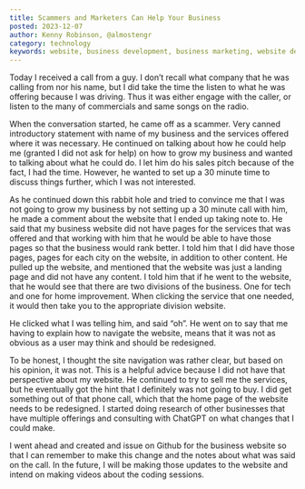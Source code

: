 ```yaml
---
title: Scammers and Marketers Can Help Your Business
posted: 2023-12-07
author: Kenny Robinson, @almostengr
category: technology
keywords: website, business development, business marketing, website development
---
```


Today I received a call from a guy. I don’t recall what company that he was calling from 
nor his name, but 
I did take the time the listen to what he was offering because I was driving. Thus it was either 
engage with the caller, or listen to the many of commercials and same songs on the radio. 

When the conversation started, he came off as a scammer. Very canned introductory statement 
with name of my business and the services offered where it was necessary. He continued on talking 
about how he could help me (granted I did not ask for help) on how to grow my business and 
wanted to talking about what he could do. I let him do his sales pitch because of the fact, 
I had the time. However, he wanted to set up a 30 minute time to discuss things further, which 
I was not interested. 

As he continued down this rabbit hole and tried to convince me that I was not going to grow my 
business by not setting up a 30 minute call with him, he made a comment about the website that 
I ended up taking note to. He said that my business website did not have pages for the services 
that was offered and that working with him that he would be able to have those pages so that 
the business would rank better. I told him that I did have those pages, pages for each city 
on the website, in addition to other content. He pulled up the website, and mentioned that the website was just a landing page and did not have any content.  I told him that if he went to the 
website, that he would see that there are two divisions of the business. One for tech and one 
for home improvement. When clicking the service that one needed, it would then take you to 
the appropriate division website. 

He clicked what I was telling him, and said “oh”.  He went on to say that me having to explain 
how to navigate the website, means that it was not as obvious as a user may think and 
should be redesigned. 

To be honest, I thought the site navigation was rather clear, but based on his opinion, it was not. 
This is a helpful advice because I did not have that perspective about my website. He continued 
to try to sell me the services, but he eventually got the hint that I definitely was not going to 
buy. I did get something out of that phone call, which that the home page of the website 
needs to be redesigned.  I started doing research of other businesses that have multiple offerings 
and consulting with ChatGPT on what changes that I could make. 

I went ahead and created and issue on Github for the business website so that I can remember to 
make this change and the notes about what was said on the call. In the future, I will be making 
those updates to the website and intend on making videos about the coding sessions. 

